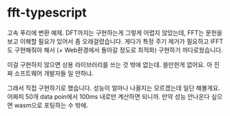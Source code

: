 # fft-typescript

고속 푸리에 변환 예제. DFT까지는 구현하는게 그렇게 어렵지 않았는데, FFT는 문헌을 보고 이해할 필요가 있어서 좀 오래걸렸습니다. 게다가 특정 주기 제거가 필요하고 IFFT도 구현해줘야 해서 (+ Web환경에서 돌아갈 정도로 최적화) 구현하기 까다로웠습니다.

이걸 구현하지 않으면 상용 라이브러리를 쓰는 것 밖에 없는데. 쓸만한게 없어요. 아 진짜 소프트웨어 개발자들 일 안하냐.

그래서 직접 구현하기로 했습니다. 성능이 얼마나 나올지는 모르겠는데 일단 해볼게요. 어짜피 50개 data poin에서 100ms 내로만 계산하면 되니까. 만약 성능 안나온다 싶으면 wasm으로 포팅하는 수 밖에.
